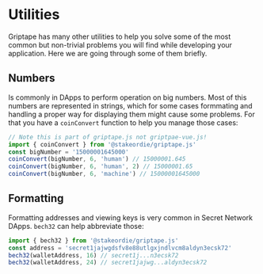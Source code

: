 # Utilities

Griptape has many other utilities to help you solve some of the most common but non-trivial problems you will find while
developing your application. Here we are going through some of them briefly.

## Numbers

Is commonly in DApps to perform operation on big numbers. Most of this numbers are represented in strings, which for
some cases formmating and handling a proper way for displaying them might cause some problems. For that you have
a `coinConvert` function to help you manage those cases:

```js
// Note this is part of griptape.js not griptpae-vue.js!
import { coinConvert } from '@stakeordie/griptape.js'
const bigNumber = '15000001645000'
coinConvert(bigNumber, 6, 'human') // 15000001.645
coinConvert(bigNumber, 6, 'human', 2) // 15000001.65
coinConvert(bigNumber, 6, 'machine') // 15000001645000
```

## Formatting

Formatting addresses and viewing keys is very common in Secret Network DApps. `bech32` can help abbreviate those:

```js
import { bech32 } from '@stakeordie/griptape.js'
const address = 'secret1jajwgdsfv8e88utlgxjndlvcm8aldyn3ecsk72'
bech32(walletAddress, 16) // secret1j...n3ecsk72
bech32(walletAddress, 24) // secret1jajwg...aldyn3ecsk72
```
